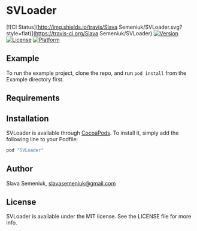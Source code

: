 # SVLoader

[![CI Status](http://img.shields.io/travis/Slava Semeniuk/SVLoader.svg?style=flat)](https://travis-ci.org/Slava Semeniuk/SVLoader)
[![Version](https://img.shields.io/cocoapods/v/SVLoader.svg?style=flat)](http://cocoapods.org/pods/SVLoader)
[![License](https://img.shields.io/cocoapods/l/SVLoader.svg?style=flat)](http://cocoapods.org/pods/SVLoader)
[![Platform](https://img.shields.io/cocoapods/p/SVLoader.svg?style=flat)](http://cocoapods.org/pods/SVLoader)

## Example

To run the example project, clone the repo, and run `pod install` from the Example directory first.

## Requirements

## Installation

SVLoader is available through [CocoaPods](http://cocoapods.org). To install
it, simply add the following line to your Podfile:

```ruby
pod "SVLoader"
```

## Author

Slava Semeniuk, slavasemeniuk@gmail.com

## License

SVLoader is available under the MIT license. See the LICENSE file for more info.
